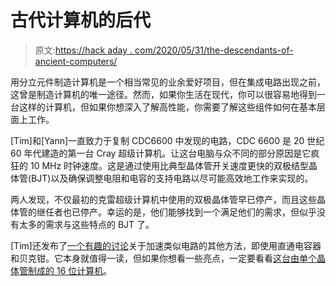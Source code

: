 # 古代计算机的后代

> 原文:[https://hack aday . com/2020/05/31/the-descendants-of-ancient-computers/](https://hackaday.com/2020/05/31/the-descendants-of-ancient-computers/)

用分立元件制造计算机是一个相当常见的业余爱好项目，但在集成电路出现之前，这曾是制造计算机的唯一途径。然而，如果你生活在现代，你可以很容易地得到一台这样的计算机，但如果你想深入了解高性能，你需要了解这些组件如何在基本层面上工作。

[Tim]和[Yann]一直致力于复制 CDC6600 中发现的电路，CDC 6600 是 20 世纪 60 年代建造的第一台 Cray 超级计算机。让这台电脑与众不同的部分原因是它疯狂的 10 MHz 时钟速度。这是通过使用比典型晶体管开关速度更快的双极结型晶体管(BJT)以及确保调整电阻和电容的支持电路以尽可能高效地工作来实现的。

两人发现，不仅最初的克雷超级计算机中使用的双极晶体管早已停产，而且这些晶体管的继任者也已停产。幸运的是，他们能够找到一个满足他们的需求，但似乎没有太多的需求与这些特点的 BJT 了。

[Tim]还发布了[一个有趣的讨论](https://hackaday.io/project/170697-evaluating-transistors-for-bipolar-logic-rtl)关于加速类似电路的其他方法，即使用直通电容器和贝克钳。它本身就值得一读，但如果你想看一些亮点，一定要看看[这台由单个晶体管制成的 16 位计算机](https://hackaday.com/2015/06/23/discrete-transistor-computer-is-not-discreet/)。